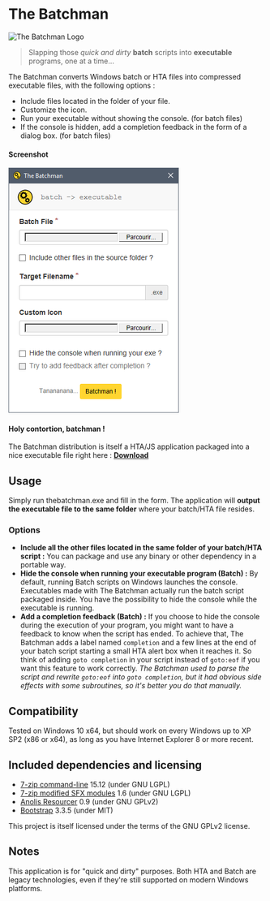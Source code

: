 # The Batchman 
<img src="assets/thebatchman_icon.ico" alt="The Batchman Logo" width="64">

> Slapping those *quick and dirty* **batch** scripts into **executable** programs, one at a time...

The Batchman converts Windows batch or HTA files into compressed executable files, with the following options :

+ Include files located in the folder of your file.
+ Customize the icon.
+ Run your executable without showing the console. (for batch files)
+ If the console is hidden, add a completion feedback in the form of a dialog box. (for batch files)

#### Screenshot
![The Batchman Screenshot](assets/screenshot.png)

#### Holy contortion, batchman !
The Batchman distribution is itself a HTA/JS application packaged into a nice executable file right here :
**[Download](https://github.com/jeremyben/thebatchman/releases/download/v1.3/TheBatchman.x86.zip)**

## Usage
Simply run thebatchman.exe and fill in the form.
The application will **output the executable file to the same folder** where your batch/HTA file resides.

### Options
+ **Include all the other files located in the same folder of your batch/HTA script :**
You can package and use any binary or other dependency in a portable way.
+ **Hide the console when running your executable program (Batch) :**
By default, running Batch scripts on Windows launches the console. Executables made with The Batchman actually run the batch script packaged inside. You have the possibility to hide the console while the executable is running.
+ **Add a completion feedback (Batch) :**
If you choose to hide the console during the execution of your program, you might want to have a feedback to know when the script has ended.
To achieve that, The Batchman adds a label named `completion` and a few lines at the end of your batch script starting a small HTA alert box when it reaches it.
So think of adding `goto completion` in your script instead of `goto:eof` if you want this feature to work correctly.
*The Batchman used to parse the script and rewrite `goto:eof` into `goto completion`, but it had obvious side effects with some subroutines, so it's better you do that manually.*

## Compatibility
Tested on Windows 10 x64, but should work on every Windows up to XP SP2 (x86 or x64), as long as you have Internet Explorer 8 or more recent.

## Included dependencies and licensing
+ [7-zip command-line](http://www.7-zip.org/) 15.12 (under GNU LGPL)
+ [7-zip modified SFX modules](http://7zsfx.info/en/) 1.6 (under GNU LGPL)
+ [Anolis Resourcer](http://anolis.codeplex.com/) 0.9 (under GNU GPLv2)
+ [Bootstrap](http://getbootstrap.com/) 3.3.5 (under MIT)

This project is itself licensed under the terms of the GNU GPLv2 license.

## Notes
This application is for "quick and dirty" purposes. Both HTA and Batch are legacy technologies, even if they're still supported on modern Windows platforms.
